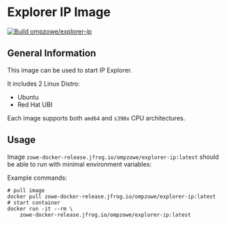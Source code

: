 # Explorer IP Image

[![Build ompzowe/explorer-ip](https://github.com/zowe/explorer-ip/actions/workflows/explorer-ip-images.yml/badge.svg)](https://github.com/zowe/explorer-ip/actions/workflows/explorer-ip-images.yml)

## General Information

This image can be used to start IP Explorer.

It includes 2 Linux Distro:

- Ubuntu
- Red Hat UBI

Each image supports both `amd64` and `s390x` CPU architectures.

## Usage

Image `zowe-docker-release.jfrog.io/ompzowe/explorer-ip:latest` should be able to run with minimal environment variables:

Example commands:

```
# pull image
docker pull zowe-docker-release.jfrog.io/ompzowe/explorer-ip:latest
# start container
docker run -it --rm \
    zowe-docker-release.jfrog.io/ompzowe/explorer-ip:latest
```

